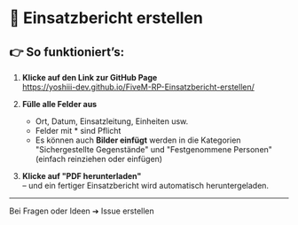 # 📝 Einsatzbericht erstellen

## 👉 So funktioniert’s:

1. **Klicke auf den Link zur GitHub Page**  
   https://yoshiii-dev.github.io/FiveM-RP-Einsatzbericht-erstellen/


2. **Fülle alle Felder aus**  
   - Ort, Datum, Einsatzleitung, Einheiten usw.  
   - Felder mit * sind Pflicht  
   - Es können auch **Bilder einfügt** werden in die Kategorien "Sichergestellte Gegenstände" und "Festgenommene Personen" (einfach reinziehen oder einfügen)

3. **Klicke auf "PDF herunterladen"**  
   – und ein fertiger Einsatzbericht wird automatisch heruntergeladen.

---

Bei Fragen oder Ideen ➔ Issue erstellen
